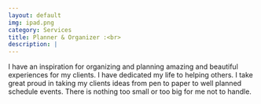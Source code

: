 ```yaml
---
layout: default
img: ipad.png
category: Services
title: Planner & Organizer :<br>
description: |
---
```

  I have an inspiration for organizing and planning amazing and beautiful experiences for my clients. I have dedicated my life to helping others. I take great proud in taking my clients ideas from pen to paper to well planned schedule events. There is nothing too small or too big for me not to handle.
  

